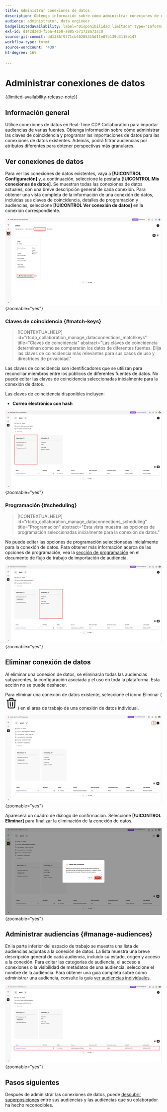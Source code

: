 ```yaml
---
title: Administrar conexiones de datos
description: Obtenga información sobre cómo administrar conexiones de datos, incluidas claves de coincidencia, programación, casos de uso y filtrado de audiencias en Real-Time CDP Collaboration
audience: administrator, data engineer
badgelimitedavailability: label="Disponibilidad limitada" type="Informative" url="https://helpx.adobe.com/es/legal/product-descriptions/real-time-customer-data-platform-collaboration.html newtab=true"
exl-id: d142d3ed-f56a-4150-a885-571728a73ac8
source-git-commit: dd1386f9371cb40285315d11e07b139d3115e147
workflow-type: tm+mt
source-wordcount: '439'
ht-degree: 16%

---
```


# Administrar conexiones de datos

{{limited-availability-release-note}}

## Información general

Utilice conexiones de datos en Real-Time CDP Collaboration para importar audiencias de varias fuentes. Obtenga información sobre cómo administrar las claves de coincidencia y programar las importaciones de datos para las conexiones de datos existentes. Además, podrá filtrar audiencias por atributos diferentes para obtener perspectivas más granulares.

## Ver conexiones de datos

Para ver las conexiones de datos existentes, vaya a **[!UICONTROL Configuración]** y, a continuación, seleccione la pestaña **[!UICONTROL Mis conexiones de datos]**. Se muestran todas las conexiones de datos actuales, con una breve descripción general de cada conexión. Para obtener una vista completa de la información de una conexión de datos, incluidas sus claves de coincidencia, detalles de programación y audiencias, seleccione **[!UICONTROL Ver conexión de datos]** en la conexión correspondiente.

![Configurar el área de trabajo con la vista de la ficha Mis conexiones de datos mostrada y resaltada.](/help/assets/setup/manage-data-connection/my-data-connections.png){zoomable="yes"}

### Claves de coincidencia {#match-keys}

>[!CONTEXTUALHELP]
>id="rtcdp_collaboration_manage_dataconnections_matchkeys"
>title="Claves de coincidencia"
>abstract="Las claves de coincidencia determinan cómo se compararán los datos de diferentes fuentes. Elija las claves de coincidencia más relevantes para sus casos de uso y directrices de privacidad."

Las claves de coincidencia son identificadores que se utilizan para reconciliar miembros entre los públicos de diferentes fuentes de datos. No puede editar las claves de coincidencia seleccionadas inicialmente para la conexión de datos.

Las claves de coincidencia disponibles incluyen:

- **Correo electrónico con hash**

![Espacio de trabajo de conexiones de datos con la sección Claves de coincidencia resaltada.](/help/assets/setup/manage-data-connection/view-data-connection-match-keys.png){zoomable="yes"}

### Programación {#scheduling}

>[!CONTEXTUALHELP]
>id="rtcdp_collaboration_manage_dataconnections_scheduling"
>title="Programación"
>abstract="Esta vista muestra las opciones de programación seleccionadas inicialmente para la conexión de datos."

No puede editar las opciones de programación seleccionadas inicialmente para la conexión de datos. Para obtener más información acerca de las opciones de programación, vea la [sección de programación](/help/guide/setup/onboard-audiences.md#schedule) en el documento de flujo de trabajo de importación de audiencia.

![Área de trabajo de conexiones de datos con la sección Programación resaltada.](/help/assets/setup/manage-data-connection/view-data-connection-scheduling.png){zoomable="yes"}

## Eliminar conexión de datos

Al eliminar una conexión de datos, se eliminarán todas las audiencias subyacentes, la configuración asociada y el uso en toda la plataforma. Esta acción no se puede deshacer.

Para eliminar una conexión de datos existente, seleccione el icono Eliminar (![Eliminar icono](/help/assets/common/delete.svg)) en el área de trabajo de una conexión de datos individual.

![Área de trabajo de conexiones de datos con la opción de eliminación resaltada.](/help/assets/setup/manage-data-connection/delete-data-connection.png){zoomable="yes"}

Aparecerá un cuadro de diálogo de confirmación. Seleccione **[!UICONTROL Eliminar]** para finalizar la eliminación de la conexión de datos.

![Cuadro de diálogo Eliminar conexión de datos con la opción Eliminar resaltada.](/help/assets/setup/manage-data-connection/delete-data-connection-confirm.png){zoomable="yes"}

## Administrar audiencias {#manage-audiences}

En la parte inferior del espacio de trabajo se muestra una lista de audiencias adjuntas a la conexión de datos. La lista muestra una breve descripción general de cada audiencia, incluido su estado, origen y acceso a la conexión. Para editar las categorías de audiencia, el acceso a conexiones o la visibilidad de metadatos de una audiencia, seleccione el nombre de la audiencia. Para obtener una guía completa sobre cómo administrar una audiencia, consulte la guía [ver audiencias individuales](./onboard-audiences.md#view-individual-audiences).

![Espacio de trabajo de conexiones de datos con las audiencias resaltadas.](/help/assets/setup/manage-data-connection/view-data-connection-manage-audiences.png){zoomable="yes"}

## Pasos siguientes

Después de administrar las conexiones de datos, puede [descubrir superposiciones](/help/guide/collaborate/discover.md) entre sus audiencias y las audiencias que su colaborador ha hecho reconocibles.
